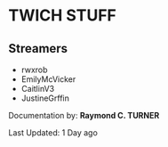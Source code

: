 # TWICH STUFF

## Streamers
* rwxrob
* EmilyMcVicker
* CaitlinV3
* JustineGrffin


Documentation by: **Raymond C. TURNER**

Last Updated: 1 Day ago